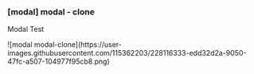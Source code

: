 <h3>[modal] modal - clone</h3>
<p>Modal Test</p>
![modal modal-clone](https://user-images.githubusercontent.com/115362203/228116333-edd32d2a-9050-47fc-a507-104977f95cb8.png)
